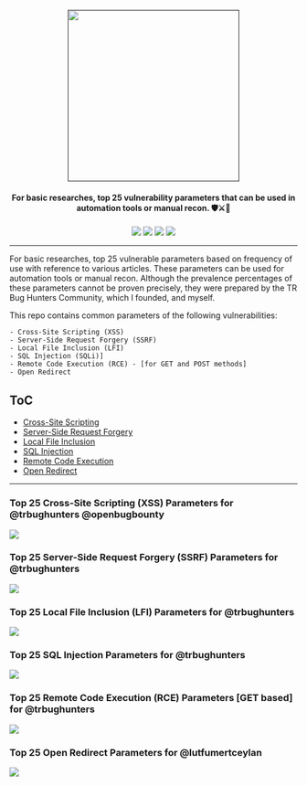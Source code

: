 <h1 align="center">
  <br>
  <a href=""><img src="" alt="" width="300px;"></a>
</h1>
<h4 align="center">For basic researches, top 25 vulnerability parameters that can be used in automation tools or manual recon. 🛡️⚔️🧙</h4>
<p align="center">
  <a href=""><img src="https://img.shields.io/github/v/release/lutfumertceylan/top25-parameter?style=flat"></a>
  <a href=""><img src="https://img.shields.io/badge/contributions-welcome-brightgreen.svg?style=flat"></a>
  <a href="https://twitter.com/intent/follow?screen_name=lutfumertceylan"><img src="https://img.shields.io/twitter/follow/lutfumertceylan?style=flat&logo=twitter"></a>
  <a href="https://github.com/lutfumertceylan"><img src="https://img.shields.io/github/stars/lutfumertceylan?style=flat&logo=github"></a></a>
</p>

-------------------

<p>
For basic researches, top 25 vulnerable parameters based on frequency of use with reference to various articles. These parameters can be used for automation tools or manual recon. Although the prevalence percentages of these parameters cannot be proven precisely, they were prepared by the TR Bug Hunters Community, which I founded, and myself.

This repo contains common parameters of the following vulnerabilities:
```
- Cross-Site Scripting (XSS)
- Server-Side Request Forgery (SSRF)
- Local File Inclusion (LFI)
- SQL Injection (SQLi)]
- Remote Code Execution (RCE) - [for GET and POST methods]
- Open Redirect
```
</p>

## ToC
- [Cross-Site Scripting](#top-25-cross-site-scripting-xss-parameters-for-trbughunters-openbugbounty)
- [Server-Side Request Forgery](#top-25-server-side-request-forgery-ssrf-parameters-for-trbughunters)
- [Local File Inclusion](#top-25-local-file-inclusion-lfi-parameters-for-trbughunters)
- [SQL Injection](#top-25-sql-injection-parameters-for-trbughunters)
- [Remote Code Execution](#top-25-remote-code-execution-rce-parameters-get-based-for-trbughunters)
- [Open Redirect](#top-25-open-redirect-parameters-for-lutfumertceylan)

---

### Top 25 **Cross-Site Scripting (XSS)** Parameters for @trbughunters @openbugbounty

<img src="https://pbs.twimg.com/media/EbhJ6veWkAE-K_y?format=jpg&name=medium">

### Top 25 **Server-Side Request Forgery (SSRF)** Parameters for @trbughunters

<img src="https://pbs.twimg.com/media/EbzO_2BXgAA5rDb?format=jpg&name=medium">

### Top 25 **Local File Inclusion (LFI)** Parameters for @trbughunters

<img src="https://pbs.twimg.com/media/EcKmRkIXQAIuRNX?format=jpg&name=medium">

### Top 25 **SQL Injection** Parameters for @trbughunters

<img src="https://pbs.twimg.com/media/Eb9UUDPU4AAxJR1?format=jpg&name=medium">

### Top 25 **Remote Code Execution (RCE)** Parameters [GET based] for @trbughunters

<img src="https://pbs.twimg.com/media/Ec6apFcWoAAjGQO?format=png&name=medium">

### Top 25 **Open Redirect** Parameters for @lutfumertceylan

<img src="https://pbs.twimg.com/media/Eao7Nt7WkAEiiVD?format=jpg&name=medium">
